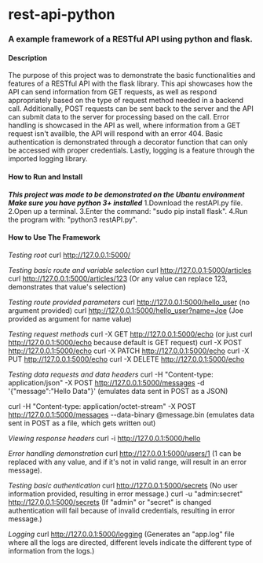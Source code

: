 # rest-api-python
### A example framework of a RESTful API using python and flask.

#### Description
The purpose of this project was to demonstrate the basic functionalities and features of a RESTful API with the flask library. This api showcases how the API can send information from GET requests, as well as respond appropriately based on the type of request method needed in a backend call. Additionally, POST requests can be sent back to the server and the API can submit data to the server for processing based on the call. Error handling is showcased in the API as well, where information from a GET request isn't availble, the API will respond with an error 404. Basic authentication is demonstrated through a decorator function that can only be accessed with proper credentials. Lastly, logging is a feature through the imported logging library.

#### How to Run and Install
***This project was made to be demonstrated on the Ubantu environment***
***Make sure you have python 3+ installed***
1.Download the restAPI.py file.
2.Open up a terminal.
3.Enter the command: "sudo pip install flask".
4.Run the program with: "python3 restAPI.py".

#### How to Use The Framework
*Testing root*
curl http://127.0.0.1:5000/

*Testing basic route and variable selection*
curl http://127.0.0.1:5000/articles
curl http://127.0.0.1:5000/articles/123 (Or any value can replace 123, demonstrates that value's selection)

*Testing route provided parameters*
curl http://127.0.0.1:5000/hello_user (no argument provided)
curl http://127.0.0.1:5000/hello_user?name=Joe (Joe provided as argument for name value)

*Testing request methods*
curl -X GET http://127.0.0.1:5000/echo (or just curl http://127.0.0.1:5000/echo because default is GET request)
curl -X POST http://127.0.0.1:5000/echo
curl -X PATCH http://127.0.0.1:5000/echo
curl -X PUT http://127.0.0.1:5000/echo
curl -X DELETE http://127.0.0.1:5000/echo

*Testing data requests and data headers*
curl -H "Content-type: application/json" -X POST http://127.0.0.1:5000/messages -d '{"message":"Hello Data"}' (emulates data sent in POST as a JSON)

curl -H "Content-type: application/octet-stream" -X POST http://127.0.0.1:5000/messages --data-binary @message.bin (emulates data sent in POST as a file, which gets written out)

*Viewing response headers*
curl -i http://127.0.0.1:5000/hello

*Error handling demonstration*
curl http://127.0.0.1:5000/users/1 (1 can be replaced with any value, and if it's not in valid range, will result in an error message).

*Testing basic authentication*
curl http://127.0.0.1:5000/secrets (No user information provided, resulting in error message.)
curl -u "admin:secret" http://127.0.0.1:5000/secrets (If "admin" or "secret" is changed authentication will fail because of invalid credentials, resulting in error message.)

*Logging*
curl http://127.0.0.1:5000/logging (Generates an "app.log" file where all the logs are directed, different levels indicate the different type of information from the logs.)